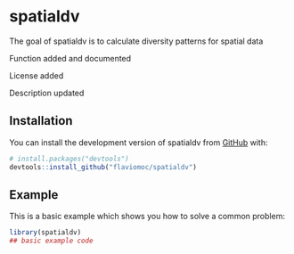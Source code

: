 
# spatialdv

<!-- badges: start -->
<!-- badges: end -->

The goal of spatialdv is to calculate diversity patterns for spatial data

Function added and documented

License added

Description updated

## Installation

You can install the development version of spatialdv from [GitHub](https://github.com/) with:

``` r
# install.packages("devtools")
devtools::install_github("flaviomoc/spatialdv")
```

## Example

This is a basic example which shows you how to solve a common problem:

``` r
library(spatialdv)
## basic example code
```


